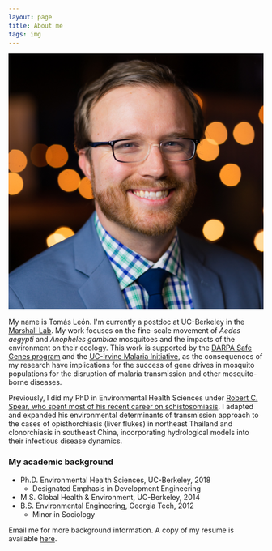 ```yaml
---
layout: page
title: About me
tags: img
---
```

<p align="center"> 
<img src="/img/new-headshot-square.jpeg" width="600" />
</p>

My name is Tomás León. I'm currently a postdoc at UC-Berkeley in the [Marshall Lab](https://www.marshalllab.com). My work focuses on the fine-scale movement of _Aedes aegypti_ and _Anopheles gambiae_ mosquitoes and the impacts of the environment on their ecology. This work is supported by the [DARPA Safe Genes program](https://www.darpa.mil/program/safe-genes) and the [UC-Irvine Malaria Initiative](http://malaria.bio.uci.edu/), as the consequences of my research have implications for the success of gene drives in mosquito populations for the disruption of malaria transmission and other mosquito-borne diseases.

Previously, I did my PhD in Environmental Health Sciences under [Robert C. Spear, who spent most of his recent career on schistosomiasis](https://schistoatberkeley.weebly.com/). I adapted and expanded his environmental determinants of transmission approach to the cases of opisthorchiasis (liver flukes) in northeast Thailand and clonorchiasis in southeast China, incorporating hydrological models into their infectious disease dynamics.


### My academic background

- Ph.D. Environmental Health Sciences, UC-Berkeley, 2018
  - Designated Emphasis in Development Engineering
- M.S. Global Health & Environment, UC-Berkeley, 2014
- B.S. Environmental Engineering, Georgia Tech, 2012
  - Minor in Sociology


  

Email me for more background information. A copy of my resume is available [here](Resume_Tomas_Leon_2020e.pdf).
